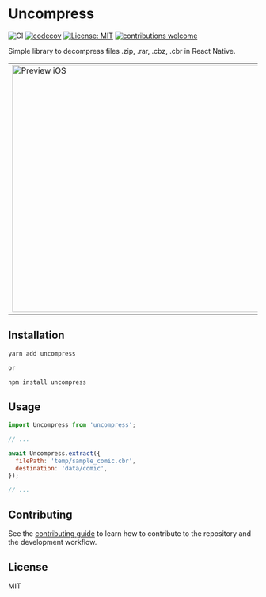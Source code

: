 # Uncompress

![CI](https://github.com/didisouzacosta/uncompress/workflows/PublishLibrary/badge.svg)
[![codecov](https://codecov.io/gh/didisouzacosta/uncompress/branch/main/graph/badge.svg?token=WWswGL8bsi)](https://codecov.io/gh/didisouzacosta/uncompress)
[![License: MIT](https://img.shields.io/badge/License-MIT-yellow.svg)](https://opensource.org/licenses/MIT) [![contributions welcome](https://img.shields.io/badge/contributions-welcome-brightgreen.svg?style=flat)](CONTRIBUTING.md)

Simple library to decompress files .zip, .rar, .cbz, .cbr in React Native.

<table>
  <tr>
    <td><img src="./assets/preview_ios.gif" height="500" alt="Preview iOS" /></td>
    <td><img src="./assets/preview_android.gif" height="500" alt="Preview Android" /></td>
  </tr>
</table>

## Installation

```sh
yarn add uncompress

or

npm install uncompress
```

## Usage

```js
import Uncompress from 'uncompress';

// ...

await Uncompress.extract({
  filePath: 'temp/sample_comic.cbr',
  destination: 'data/comic',
});

// ...
```

## Contributing

See the [contributing guide](CONTRIBUTING.md) to learn how to contribute to the repository and the development workflow.

## License

MIT
